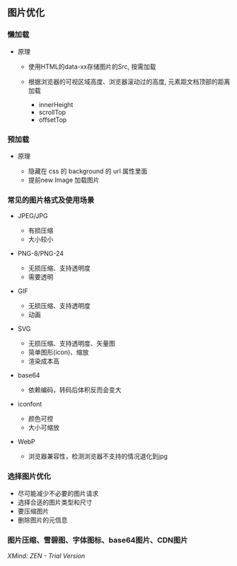 ## 图片优化

### 懒加载

- 原理

	- 使用HTML的data-xx存储图片的Src, 按需加载
	- 根据浏览器的可视区域高度、浏览器滚动过的高度, 元素距文档顶部的距离加载

		- innerHeight
		- scrollTop
		- offsetTop

### 预加载

- 原理

	- 隐藏在 css 的 background 的 url 属性里面
	- 提前new Image 加载图片

### 常见的图片格式及使用场景

- JPEG/JPG

	- 有损压缩
	- 大小较小

- PNG-8/PNG-24

	- 无损压缩、支持透明度
	- 需要透明

- GIF

	- 无损压缩、支持透明度
	- 动画

- SVG

	- 无损压缩、支持透明度、矢量图
	- 简单图形(icon)、缩放
	- 渲染成本高

- base64

	- 依赖编码，转码后体积反而会变大

- iconfont

	- 颜色可控
	-   大小可缩放

- WebP

	- 浏览器兼容性，检测浏览器不支持的情况退化到jpg

### 选择图片优化

- 尽可能减少不必要的图片请求
- 选择合适的图片类型和尺寸
- 要压缩图片
- 删除图片的元信息

### 图片压缩、雪碧图、字体图标、base64图片、CDN图片

*XMind: ZEN - Trial Version*